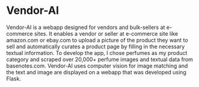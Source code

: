 # Vendor-AI
Vendor-AI is a webapp designed for vendors and bulk-sellers at e-commerce sites. It enables a vendor or seller at e-commerce site like amazon.com or ebay.com to upload a picture of the product they want to sell and automatically curates a product page by filling in the necessary textual information. To develop the app, I chose perfumes as my product category and scraped over 20,000+ perfume images and textual data from basenotes.com. Vendor-AI uses computer vision for image matching and the text and image are displayed on a webapp that was developed using Flask.


